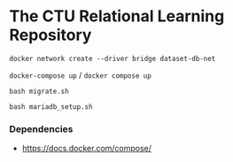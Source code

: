 # The CTU Relational Learning Repository

`docker network create --driver bridge dataset-db-net`

`docker-compose up` / `docker compose up`

`bash migrate.sh`

`bash mariadb_setup.sh`

### Dependencies
- https://docs.docker.com/compose/
